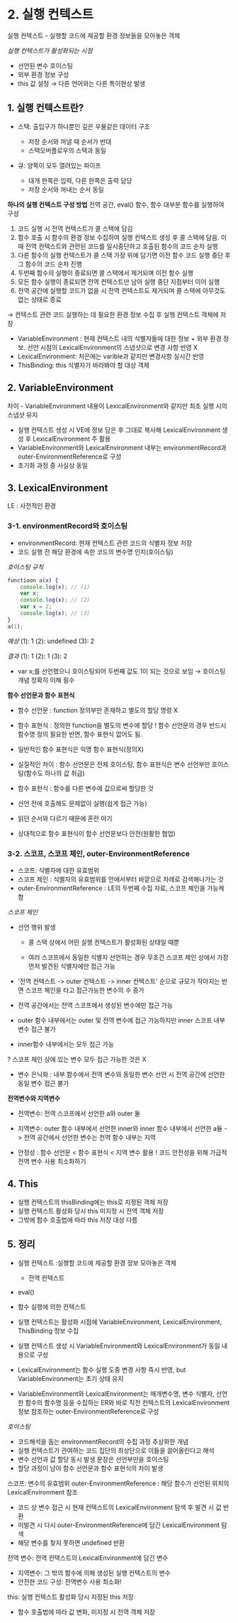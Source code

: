 # 2. 실행 컨텍스트

실행 컨텍스트 - 실행할 코드에 제공할 환경 정보들을 모아놓은 객체

*실행 컨텍스트가 활성화되는 시점*
- 선언된 변수 호이스팅
- 외부 환경 정보 구성
- this 값 설정
→ 다른 언어와는 다른 특이현상 발생

## 1. 실행 컨텍스트란?

- 스택: 출입구가 하나뿐인 깊은 우물같은 데이터 구조
    - 저장 순서와 꺼낼 때 순서가 반대
    - 스택오버플로우의 스택과 동일

- 큐: 양쪽이 모두 열려있는 파이프
    - 대개 한쪽은 입력, 다른 한쪽은 출력 담당
    - 저장 순서와 꺼내는 순서 동일

**하나의 실행 컨텍스트 구성 방법**
전역 공간, eval() 함수, 함수 
대부분 함수를 실행하여 구성

1. 코드 실행 시 전역 컨텍스트가 콜 스택에 담김
2. 함수 호출 시 함수의 환경 정보 수집하여 실행 컨텍스트 생성 후 콜 스택에 담음.
이때 전역 컨텍스트와 관련된 코드를 일시중단하고 호출된 함수의 코드 순차 실행
3. 다른 함수의 실행 컨텍스트가 콜 스택 가장 위에 담기면 이전 함수 코드 실행 중단 후 그 함수의 코드 순차 진행
4. 두번째 함수의 실행이 종료되면 콜 스택에서 제거되며 이전 함수 실행 
5. 모든 함수 실행이 종료되면 전역 컨텍스트만 남아 실행 중단 지점부터 이어 실행
6. 전역 공간에 실행할 코드가 없을 시 전역 컨텍스트도 제거되며 콜 스택에 아무것도 없는 상태로 종료

→ 컨텍스트 관련 코드 실행하는 데 필요한 환경 정보 수집 후 실행 컨텍스트 객체에 저장

- VariableEnvironment : 현재 컨텍스트 내의 식별자들에 대한 정보 + 외부 환경 정보. 선언 시점의 LexicalEnvironment의 스냅샷으로 변경 사항 반영 X
- LexicalEnvironment: 처은에는 varible과 같지만 변경사항 실시간 반영
- ThisBinding: this 식별자가 바라봐야 할 대상 객체 

## 2. VariableEnvironment

차이 - VariableEnvironment 내용이 LexicalEnvironment와 같지만 최초 실행 시의 스냅샷 유지
- 실행 컨텍스트 생성 시 VE에 정보 담은 후 그대로 복사해 LexicalEnvironment 생성 후 LexicalEnvironment 주 활용
- VariableEnvironment와 LexicalEnvironment 내부는 environmentRecord과 outer-EnvironmentReference로 구성
- 초기화 과정 중 사실상 동일

## 3. LexicalEnvironment

LE : 사전적인 환경 

### 3-1. environmentRecord와 호이스팅

- environmentRecord: 현재 컨텍스트 관련 코드의 식별자 정보 저장
- 코드 실행 전 해당 환경에 속한 코드의 변수명 인지(호이스팅)

*호이스팅 규칙*

```js
functioon a(x) {
    console.log(x); // (1)
    var x;  
    console.log(x); // (2)
    var x = 2; 
    console.log(x); // (3)
}
a(1);
```

*예상*
(1): 1
(2): undefined
(3): 2

*결과*
(1): 1
(2): 1
(3): 2

- var x;를 선언했으니 호이스팅되어 두번째 값도 1이 되는 것으로 보임
→ 호이스팅 개념 정확히 이해 필수 

**함수 선언문과 함수 표현식**

- 함수 선언문 : function 정의부만 존재하고 별도의 할당 명령 X
- 함수 표현식 : 정의한 function을 별도의 변수에 할당
! 함수 선언문의 경우 반드시 함수명 정의 필요한 반면, 함수 표현식 없어도 됨. 
- 일반적인 함수 표현식은 익명 함수 표현식(정의X)

- 실질적인 차이 : 함수 선언문은 전체 호이스팅, 함수 표현식은 변수 선언부만 호이스팅(함수도 하나의 값 취급) 
- 함수 표현식 : 함수를 다른 변수에 값으로써 할당한 것
- 선언 전에 호출해도 문제없이 실행(쉽게 접근 가능) 
- 읽던 순서와 다르기 때문에 혼란 야기 
- 상대적으로 함수 표현식이 함수 선언문보다 안전(원활한 협업)

### 3-2. 스코프, 스코프 체인, outer-EnvironmentReference

- 스코프: 식별자에 대한 유효범위
- 스코프 체인 : 식별자의 유효범위를 안에서부터 바깥으로 차례로 검색해나가는 것
- outer-EnvironmentReference : LE의 두번째 수집 자료, 스코프 체인을 가능케 함

*스코프 체인*

- 선언 행위 발생
    - 콜 스택 상에서 어떤 실행 컨텍스트가 활성화된 상태일 때뿐

    - 여러 스코프에서 동일한 식별자 선언하는 경우 무조건 스코프 체인 상에서 가장 먼저 발견된 식별자에만 접근 가능

- '전역 컨텍스트 -> outer 컨텍스트 -> inner 컨텍스트' 순으로 규모가 작아지는 반면 스코프 체인을 타고 접근가능한 변수의 수 증가
- 전역 공간에서는 전역 스코프에서 생성된 변수에만 접근 가능
- outer 함수 내부에서는 outer 및 전역 변수에 접근 가능하지만 inner 스코프 내부 변수 접근 불가
- inner함수 내부에서는 모두 접근 가능 

? 스코프 체인 상에 있는 변수 모두 접근 가능한 것은 X
- 변수 은닉화 : 내부 함수에서 전역 변수와 동일한 변수 선언 시 전역 공간에 선언한 동일 변수 접근 불가

**전역변수와 지역변수**

- 전역변수: 전역 스코프에서 선언한 a와 outer 둘
- 지역변수: outer 함수 내부에서 선언한 inner와 inner 함수 내부에서 선언한 a듈 
-> 전역 공간에서 선언한 변수는 전역 함수 내부는 지역

- 안정성 : 함수 선언문 < 함수 표현식 < 지역 변수 활용
! 코드 안전성을 위해 가급적 전역 변수 사용 최소화하기

## 4. This

- 실행 컨텍스트의 thisBinding에는 this로 지정된 객체 저장
- 실행 컨텍스트 활성화 당시 this 미지정 시 전역 객체 저장
- 그밖에 함수 호출법에 따라 this 저장 대상 다름

## 5. 정리

- 실행 컨텍스트 :실행할 코드에 제공할 환경 정보 모아놓은 객체 
  - 전역 컨텍스트 
- eval()
- 함수 실행에 의한 컨텍스트 
- 실행 컨텍스트는 활성화 시점에 VariableEnvironment, LexicalEnvironment, ThisBinding 정보 수집

- 실행 컨텍스트 생성 시 VariableEnvironment와 LexicalEnvironment가 동일 내용으로 구성
- LexicalEnvironment는 함수 실행 도중 변경 사항 즉시 반영, but VariableEnvironment는 초기 상태 유지
- VariableEnvironment와 LexicalEnvironment는 매개변수명, 변수 식별자, 선언한 함수의 함수명 등을 수집하는 ER와 바로 직전 컨텍스트의 LexicalEnvironment정보 참조하는 outer-EnvironmentReference로 구성

*호이스팅*
- 코드해석을 돕는 environmentRecord의 수집 과정 추상화한 개념
- 실행 컨텍스트가 관여하는 코드 집단의 최상단으로 이들을 끌어올린다고 해석
- 변수 선언과 값 할당 동시 발생 문장은 선언부만을 호이스팅
- 할당 과정이 남아 함수 선언문과 함수 표현식의 차이 발생

스코프: 변수의 유효범위
outer-EnvironmentReference : 해당 함수가 선언된 위치의 LexicalEnvironment 참조
- 코드 상 변수 접근 시 현재 컨텍스트의 LexicalEnvironment 탐색 후 발견 시 값 반환
- 미발견 시 다시 outer-EnvironmentReference에 담긴 LexicalEnvironment 탐색
- 해당 변수를 찾지 못하면 undefined 반환

전역 변수: 전역 컨텍스트의  LexicalEnvironment에 담긴 변수
- 지역변수: 그 밖의 함수에 의해 생성된 실행 컨텍스트의 변수 
- 안전한 코드 구성: 전역변수 사용 최소화!

this: 실행 컨텍스트 활성화 당시 지정된 this 저장
- 함수 호출법에 따라 값 변화, 미지정 시 전역 객체 저장
